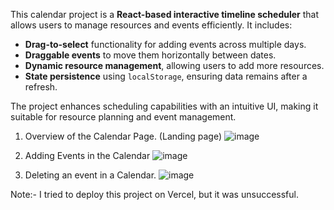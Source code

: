 This calendar project is a **React-based interactive timeline scheduler** that allows users to manage resources and events efficiently. It includes:  

- **Drag-to-select** functionality for adding events across multiple days.  
- **Draggable events** to move them horizontally between dates.  
- **Dynamic resource management**, allowing users to add more resources.  
- **State persistence** using `localStorage`, ensuring data remains after a refresh.  

The project enhances scheduling capabilities with an intuitive UI, making it suitable for resource planning and event management.


1. Overview of the Calendar Page. (Landing page)
![image](https://github.com/user-attachments/assets/4295609d-0b79-481a-884f-49ae4631390a)


2. Adding Events in the Calendar
![image](https://github.com/user-attachments/assets/58a1e10c-3885-4f59-b3ec-0637c16f4a19)







3. Deleting an event in a Calendar.
![image](https://github.com/user-attachments/assets/74917b75-e441-4095-a6b1-7c8551206877)





Note:- I tried to deploy this project on Vercel, but it was unsuccessful.  
